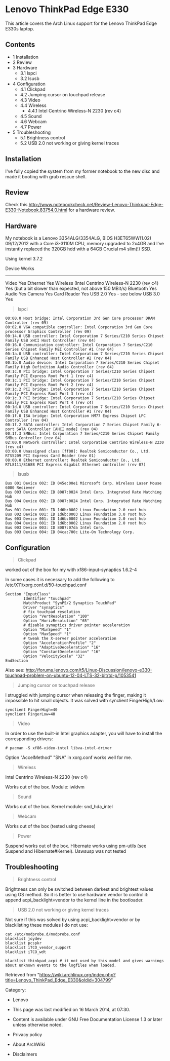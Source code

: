 Lenovo ThinkPad Edge E330
=========================

This article covers the Arch Linux support for the Lenovo ThinkPad Edge
E330s laptop.

Contents
--------

-   1 Installation
-   2 Review
-   3 Hardware
    -   3.1 lspci
    -   3.2 lsusb
-   4 Configuration
    -   4.1 Clickpad
    -   4.2 Jumping cursor on touchpad release
    -   4.3 Video
    -   4.4 Wireless
        -   4.4.1 Intel Centrino Wireless-N 2230 (rev c4)
    -   4.5 Sound
    -   4.6 Webcam
    -   4.7 Power
-   5 Troubleshooting
    -   5.1 Brightness control
    -   5.2 USB 2.0 not working or giving kernel traces

Installation
------------

I've fully copied the system from my former notebook to the new disc and
made it booting with grub rescue shell.

Review
------

Check this
http://www.notebookcheck.net/Review-Lenovo-Thinkpad-Edge-E330-Notebook.83754.0.html
for a hardware review.

Hardware
--------

My notebook is a Lenovo 3354ALG/3354ALG, BIOS H3ET65WW(1.02) 09/12/2012
with a Core i3-3110M CPU, memory upgraded to 2x4GB and I've instantly
replaced the 320GB hdd with a 64GB Crucial m4 slim(!) SSD.

Using kernel 3.7.2

  Device                                              Works
  --------------------------------------------------- ------------------------------------------------------------
  Video                                               Yes
  Ethernet                                            Yes
  Wireless (Intel Centrino Wireless-N 2230 (rev c4)   Yes (but a bit slower than expected, not above 150 MBit/s)
  Bluetooth                                           Yes
  Audio                                               Yes
  Camera                                              Yes
  Card Reader                                         Yes
  USB 2.0                                             Yes - see below
  USB 3.0                                             Yes

> lspci

    00:00.0 Host bridge: Intel Corporation 3rd Gen Core processor DRAM Controller (rev 09)
    00:02.0 VGA compatible controller: Intel Corporation 3rd Gen Core processor Graphics Controller (rev 09)
    00:14.0 USB controller: Intel Corporation 7 Series/C210 Series Chipset Family USB xHCI Host Controller (rev 04)
    00:16.0 Communication controller: Intel Corporation 7 Series/C210 Series Chipset Family MEI Controller #1 (rev 04)
    00:1a.0 USB controller: Intel Corporation 7 Series/C210 Series Chipset Family USB Enhanced Host Controller #2 (rev 04)
    00:1b.0 Audio device: Intel Corporation 7 Series/C210 Series Chipset Family High Definition Audio Controller (rev 04)
    00:1c.0 PCI bridge: Intel Corporation 7 Series/C210 Series Chipset Family PCI Express Root Port 1 (rev c4)
    00:1c.1 PCI bridge: Intel Corporation 7 Series/C210 Series Chipset Family PCI Express Root Port 2 (rev c4)
    00:1c.2 PCI bridge: Intel Corporation 7 Series/C210 Series Chipset Family PCI Express Root Port 3 (rev c4)
    00:1c.3 PCI bridge: Intel Corporation 7 Series/C210 Series Chipset Family PCI Express Root Port 4 (rev c4)
    00:1d.0 USB controller: Intel Corporation 7 Series/C210 Series Chipset Family USB Enhanced Host Controller #1 (rev 04)
    00:1f.0 ISA bridge: Intel Corporation HM77 Express Chipset LPC Controller (rev 04)
    00:1f.2 SATA controller: Intel Corporation 7 Series Chipset Family 6-port SATA Controller [AHCI mode] (rev 04)
    00:1f.3 SMBus: Intel Corporation 7 Series/C210 Series Chipset Family SMBus Controller (rev 04)
    02:00.0 Network controller: Intel Corporation Centrino Wireless-N 2230 (rev c4)
    03:00.0 Unassigned class [ff00]: Realtek Semiconductor Co., Ltd. RTS5209 PCI Express Card Reader (rev 01)
    08:00.0 Ethernet controller: Realtek Semiconductor Co., Ltd. RTL8111/8168B PCI Express Gigabit Ethernet controller (rev 07)

> lsusb

    Bus 001 Device 002: ID 045e:00e1 Microsoft Corp. Wireless Laser Mouse 6000 Reciever
    Bus 003 Device 002: ID 8087:0024 Intel Corp. Integrated Rate Matching Hub
    Bus 004 Device 002: ID 8087:0024 Intel Corp. Integrated Rate Matching Hub
    Bus 001 Device 001: ID 1d6b:0002 Linux Foundation 2.0 root hub
    Bus 002 Device 001: ID 1d6b:0003 Linux Foundation 3.0 root hub
    Bus 003 Device 001: ID 1d6b:0002 Linux Foundation 2.0 root hub
    Bus 004 Device 001: ID 1d6b:0002 Linux Foundation 2.0 root hub
    Bus 003 Device 003: ID 8087:07da Intel Corp. 
    Bus 003 Device 004: ID 04ca:700c Lite-On Technology Corp. 

Configuration
-------------

> Clickpad

worked out of the box for my with xf86-input-synaptics 1.6.2-4

In some cases it is necessary to add the following to
/etc/X11/xorg.conf.d/50-touchpad.conf

    Section "InputClass"
            Identifier "touchpad"
            MatchProduct "SynPS/2 Synaptics TouchPad"
            Driver "synaptics"
            # fix touchpad resolution
            Option "VertResolution" "100"
            Option "HorizResolution" "65"
            # disable synaptics driver pointer acceleration
            Option "MinSpeed" "1"
            Option "MaxSpeed" "1"
            # tweak the X-server pointer acceleration
            Option "AccelerationProfile" "2"
            Option "AdaptiveDeceleration" "16"
            Option "ConstantDeceleration" "16"
            Option "VelocityScale" "32"
    EndSection

Also see:
http://forums.lenovo.com/t5/Linux-Discussion/lenovo-e330-touchpad-problem-on-ubuntu-12-04-LTS-32-bit/td-p/1053541

> Jumping cursor on touchpad release

I struggled with jumping cursor when releasing the finger, making it
impossible to hit small objects. It was solved with synclient
FingerHigh/Low:

    synclient FingerHigh=40
    synclient FingerLow=40

> Video

In order to use the built-in Intel graphics adapter, you will have to
install the corresponding drivers:

    # pacman -S xf86-video-intel libva-intel-driver

Option "AccelMethod" "SNA" in xorg.conf works well for me.

> Wireless

Intel Centrino Wireless-N 2230 (rev c4)

Works out of the box. Module: iwldvm

> Sound

Works out of the box. Kernel module: snd_hda_intel

> Webcam

Works out of the box (tested using cheese)

> Power

Suspend works out of the box. Hibernate works using pm-utils (see
Suspend and Hibernate#Kernel). Uswsusp was not tested

Troubleshooting
---------------

> Brightness control

Brightness can only be switched between darkest and brightest values
using OS method. So it is better to use hardware vendor to control it:
append acpi_backlight=vendor to the kernel line in the bootloader.

> USB 2.0 not working or giving kernel traces

Not sure if this was solved by using acpi_backlight=vendor or by
blacklisting these modules I do not use:

    cat /etc/modprobe.d/modprobe.conf 
    blacklist joydev
    blacklist pcspkr
    blacklist iTCO_vendor_support
    blacklist iTCO_wdt

    blacklist thinkpad_acpi # it not used by this model and gives warnings about unknown events to the logfiles when loaded.

Retrieved from
"https://wiki.archlinux.org/index.php?title=Lenovo_ThinkPad_Edge_E330&oldid=304799"

Category:

-   Lenovo

-   This page was last modified on 16 March 2014, at 07:30.
-   Content is available under GNU Free Documentation License 1.3 or
    later unless otherwise noted.
-   Privacy policy
-   About ArchWiki
-   Disclaimers
